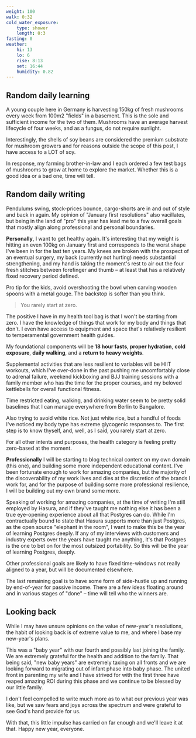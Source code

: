 ```yaml
---
weight: 100
walk: 0:32
cold_water_exposure:
	type: shower
	length: 0:3
fasting: 0
weather:
	hi: 13
	lo: 6
	rise: 8:13
	set: 16:44
	humidity: 0.82
---
```


## Random daily learning
A young couple here in Germany is harvesting 150kg of fresh mushrooms every week from 100m2 "fields" in a basement. This is the sole and sufficient income for the two of them. Mushrooms have an average harvest lifecycle of four weeks, and as a fungus, do not require sunlight.

Interestingly, the shells of soy beans are considered the premium substrate for mushroom growers and for reasons outside the scope of this post, I have access to a LOT of soy.

In response, my farming brother-in-law and I each ordered a few test bags of mushrooms to grow at home to explore the market. Whether this is a good idea or  a bad one, time will tell.


## Random daily writing

Pendulums swing, stock-prices bounce, cargo-shorts are in and out of style and back in again. My opinion of "January first resolutions" also vacillates, but being in the land of "pro" this year has lead me to a few overall goals that mostly align along professional and personal boundaries.

**Personally**, I want to get healthy again. It's interesting that my weight is hitting an even 100kg on January first and corresponds to the worst shape I've been in for the last ten years. My knees are broken with the prospect of an eventual surgery, my back (currently not hurting) needs substantial strengthening, and my hand is taking the moment's rest to air out the four fresh stitches between forefinger and thumb – at least that has a relatively fixed recovery period defined.

Pro tip for the kids, avoid overshooting the bowl when carving wooden spoons with a metal gouge. The backstop is softer than you think.

> You rarely start at zero.

The positive I have in my health tool bag is that I won't be starting from zero. I have the knowledge of things that work for my body and things that don't. I even have access to equipment and space that's relatively resilient to temperamental government health guides.

My foundational components will be **18 hour fasts**, **proper hydration**, **cold exposure**, **daily walking**, and a **return to heavy weights**.

Supplemental activities that are less resilient to variables will be HIIT workouts, which I've over-done in the past pushing me uncomfortably close to adrenal failure, weekend kickboxing and BJJ training sessions with a family member who has the time for the proper courses, and my beloved kettlebells for overall functional fitness.

Time restricted eating, walking, and drinking water seem to be pretty solid baselines that I can manage everywhere from Berlin to Bangalore.

Also trying to avoid white rice. Not just white rice, but a handful of foods I've noticed my body type has extreme glycogenic responses to. The first step is to know thyself, and, well, as I said, you rarely start at zero.

For all other intents and purposes, the health category is feeling pretty zero-based at the moment.

**Professionally** I will be starting to blog technical content on my own domain (this one), and building some more independent educational content. I've been fortunate enough to work for amazing companies, but the majority of the discoverability of my work lives and dies at the discretion of the brands I work for, and for the purpose of building some more professional resilience, I will be building out my own brand some more.

Speaking of working for amazing companies, at the time of writing I'm still employed by Hasura, and if they've taught me nothing else it has been a true eye-opening experience about all that Postgres can do. While I'm contractually bound to state that Hasura supports more than just Postgres, as the open source "elephant in the room", I want to make this be the year of learning Postgres deeply. If any of my interviews with customers and industry experts over the years have taught me anything, it's that Postgres is the one to bet on for the most outsized portability. So this will be the year of learning Postgres, deeply.

Other professional goals are likely to have fixed time-windows not really aligned to a year, but will be documented elsewhere.

The last remaining goal is to have some form of side-hustle up and running by end-of-year for passive income. There are a few ideas floating around and in various stages of "done" – time will tell who the winners are.

## Looking back
While I may have unsure opinions on the value of new-year's resolutions, the habit of looking back is of extreme value to me, and where I base my new-year's plans. 

This was a "baby year" with our fourth and possibly last joining the family. We are extremely grateful for the health and addition to the family. That being said, "new baby years" are extremely taxing on all fronts and we are looking forward to migrating out of infant phase into baby phase. The united front in parenting my wife and I have strived for with the first three have reaped amazing ROI during this phase and we continue to be blessed by our little family.

I don't feel compelled to write much more as to what our previous year was like, but we saw fears and  joys across the spectrum and were grateful to see God's hand provide for us.

With that, this little impulse has carried on far enough and we'll leave it at that. Happy new year, everyone.